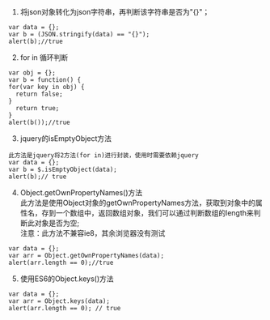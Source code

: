 1. 将json对象转化为json字符串，再判断该字符串是否为"{}"；
```
var data = {};
var b = (JSON.stringify(data) == "{}");
alert(b);//true
```
2. for in 循环判断
```
var obj = {};
var b = function() {
for(var key in obj) {
  return false;
}
  return true;
}
alert(b());//true
```
3. jquery的isEmptyObject方法
```
此方法是jquery将2方法(for in)进行封装，使用时需要依赖jquery
var data = {};
var b = $.isEmptyObject(data);
alert(b);// true
```
4. Object.getOwnPropertyNames()方法 <br>
此方法是使用Object对象的getOwnPropertyNames方法，获取到对象中的属性名，存到一个数组中，返回数组对象，我们可以通过判断数组的length来判断此对象是否为空;<br>
注意：此方法不兼容ie8，其余浏览器没有测试
```
var data = {};
var arr = Object.getOwnPropertyNames(data);
alert(arr.length == 0);//true
```
5. 使用ES6的Object.keys()方法
```
var data = {};
var arr = Object.keys(data);
alert(arr.length == 0); // true
```